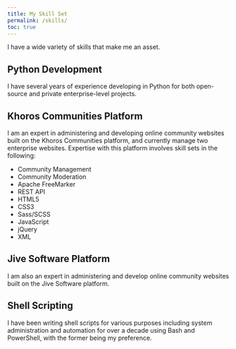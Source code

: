 ```yaml
---
title: My Skill Set
permalink: /skills/
toc: true
---
```

I have a wide variety of skills that make me an asset.

## Python Development
I have several years of experience developing in Python for both open-source and private enterprise-level projects.

## Khoros Communities Platform
I am an expert in administering and developing online community websites built on the Khoros Communities platform, 
and currently manage two enterprise websites. Expertise with this platform involves skill sets in the following:

* Community Management
* Community Moderation
* Apache FreeMarker
* REST API
* HTML5
* CSS3
* Sass/SCSS
* JavaScript
* jQuery
* XML

## Jive Software Platform
I am also an expert in administering and develop online community websites built on the Jive Software platform.

## Shell Scripting
I have been writing shell scripts for various purposes including system administration and automation for over
a decade using Bash and PowerShell, with the former being my preference.
